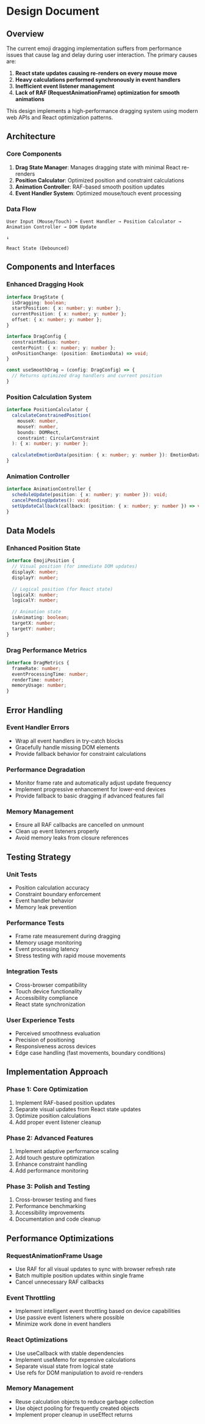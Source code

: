 # Design Document

## Overview

The current emoji dragging implementation suffers from performance issues that cause lag and delay during user interaction. The primary causes are:

1. **React state updates causing re-renders on every mouse move**
2. **Heavy calculations performed synchronously in event handlers**
3. **Inefficient event listener management**
4. **Lack of RAF (RequestAnimationFrame) optimization for smooth animations**

This design implements a high-performance dragging system using modern web APIs and React optimization patterns.

## Architecture

### Core Components

1. **Drag State Manager**: Manages dragging state with minimal React re-renders
2. **Position Calculator**: Optimized position and constraint calculations
3. **Animation Controller**: RAF-based smooth position updates
4. **Event Handler System**: Optimized mouse/touch event processing

### Data Flow

```
User Input (Mouse/Touch) → Event Handler → Position Calculator → Animation Controller → DOM Update
                                                                                    ↓
                                                                            React State (Debounced)
```

## Components and Interfaces

### Enhanced Dragging Hook

```typescript
interface DragState {
  isDragging: boolean;
  startPosition: { x: number; y: number };
  currentPosition: { x: number; y: number };
  offset: { x: number; y: number };
}

interface DragConfig {
  constraintRadius: number;
  centerPoint: { x: number; y: number };
  onPositionChange: (position: EmotionData) => void;
}

const useSmoothDrag = (config: DragConfig) => {
  // Returns optimized drag handlers and current position
}
```

### Position Calculation System

```typescript
interface PositionCalculator {
  calculateConstrainedPosition(
    mouseX: number, 
    mouseY: number, 
    bounds: DOMRect,
    constraint: CircularConstraint
  ): { x: number; y: number };
  
  calculateEmotionData(position: { x: number; y: number }): EmotionData;
}
```

### Animation Controller

```typescript
interface AnimationController {
  scheduleUpdate(position: { x: number; y: number }): void;
  cancelPendingUpdates(): void;
  setUpdateCallback(callback: (position: { x: number; y: number }) => void): void;
}
```

## Data Models

### Enhanced Position State

```typescript
interface EmojiPosition {
  // Visual position (for immediate DOM updates)
  displayX: number;
  displayY: number;
  
  // Logical position (for React state)
  logicalX: number;
  logicalY: number;
  
  // Animation state
  isAnimating: boolean;
  targetX: number;
  targetY: number;
}
```

### Drag Performance Metrics

```typescript
interface DragMetrics {
  frameRate: number;
  eventProcessingTime: number;
  renderTime: number;
  memoryUsage: number;
}
```

## Error Handling

### Event Handler Errors
- Wrap all event handlers in try-catch blocks
- Gracefully handle missing DOM elements
- Provide fallback behavior for constraint calculations

### Performance Degradation
- Monitor frame rate and automatically adjust update frequency
- Implement progressive enhancement for lower-end devices
- Provide fallback to basic dragging if advanced features fail

### Memory Management
- Ensure all RAF callbacks are cancelled on unmount
- Clean up event listeners properly
- Avoid memory leaks from closure references

## Testing Strategy

### Unit Tests
- Position calculation accuracy
- Constraint boundary enforcement
- Event handler behavior
- Memory leak prevention

### Performance Tests
- Frame rate measurement during dragging
- Memory usage monitoring
- Event processing latency
- Stress testing with rapid mouse movements

### Integration Tests
- Cross-browser compatibility
- Touch device functionality
- Accessibility compliance
- React state synchronization

### User Experience Tests
- Perceived smoothness evaluation
- Precision of positioning
- Responsiveness across devices
- Edge case handling (fast movements, boundary conditions)

## Implementation Approach

### Phase 1: Core Optimization
1. Implement RAF-based position updates
2. Separate visual updates from React state updates
3. Optimize position calculations
4. Add proper event listener cleanup

### Phase 2: Advanced Features
1. Implement adaptive performance scaling
2. Add touch gesture optimization
3. Enhance constraint handling
4. Add performance monitoring

### Phase 3: Polish and Testing
1. Cross-browser testing and fixes
2. Performance benchmarking
3. Accessibility improvements
4. Documentation and code cleanup

## Performance Optimizations

### RequestAnimationFrame Usage
- Use RAF for all visual updates to sync with browser refresh rate
- Batch multiple position updates within single frame
- Cancel unnecessary RAF callbacks

### Event Throttling
- Implement intelligent event throttling based on device capabilities
- Use passive event listeners where possible
- Minimize work done in event handlers

### React Optimizations
- Use useCallback with stable dependencies
- Implement useMemo for expensive calculations
- Separate visual state from logical state
- Use refs for DOM manipulation to avoid re-renders

### Memory Management
- Reuse calculation objects to reduce garbage collection
- Use object pooling for frequently created objects
- Implement proper cleanup in useEffect returns